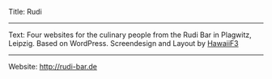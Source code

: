 Title: Rudi

----

Text: Four websites for the culinary people from the Rudi Bar in Plagwitz, Leipzig. Based on WordPress. Screendesign and Layout by [HawaiiF3](http://hawaiif3.de)

----

Website: http://rudi-bar.de
